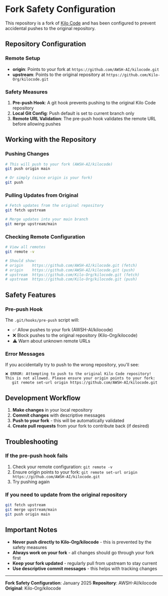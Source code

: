 # Fork Safety Configuration

This repository is a fork of [Kilo Code](https://github.com/Kilo-Org/kilocode) and has been configured to prevent accidental pushes to the original repository.

## Repository Configuration

### Remote Setup
- **origin**: Points to your fork at `https://github.com/AWSH-AI/kilocode.git`
- **upstream**: Points to the original repository at `https://github.com/Kilo-Org/kilocode.git`

### Safety Measures

1. **Pre-push Hook**: A git hook prevents pushing to the original Kilo Code repository
2. **Local Git Config**: Push default is set to current branch only
3. **Remote URL Validation**: The pre-push hook validates the remote URL before allowing pushes

## Working with the Repository

### Pushing Changes
```bash
# This will push to your fork (AWSH-AI/kilocode)
git push origin main

# Or simply (since origin is your fork)
git push
```

### Pulling Updates from Original
```bash
# Fetch updates from the original repository
git fetch upstream

# Merge updates into your main branch
git merge upstream/main
```

### Checking Remote Configuration
```bash
# View all remotes
git remote -v

# Should show:
# origin    https://github.com/AWSH-AI/kilocode.git (fetch)
# origin    https://github.com/AWSH-AI/kilocode.git (push)
# upstream  https://github.com/Kilo-Org/kilocode.git (fetch)
# upstream  https://github.com/Kilo-Org/kilocode.git (push)
```

## Safety Features

### Pre-push Hook
The `.git/hooks/pre-push` script will:
- ✅ Allow pushes to your fork (AWSH-AI/kilocode)
- ❌ Block pushes to the original repository (Kilo-Org/kilocode)
- ⚠️ Warn about unknown remote URLs

### Error Messages
If you accidentally try to push to the wrong repository, you'll see:
```
❌ ERROR: Attempting to push to the original Kilo Code repository!
This is not allowed. Please ensure your origin points to your fork:
   git remote set-url origin https://github.com/AWSH-AI/kilocode.git
```

## Development Workflow

1. **Make changes** in your local repository
2. **Commit changes** with descriptive messages
3. **Push to your fork** - this will be automatically validated
4. **Create pull requests** from your fork to contribute back (if desired)

## Troubleshooting

### If the pre-push hook fails
1. Check your remote configuration: `git remote -v`
2. Ensure origin points to your fork: `git remote set-url origin https://github.com/AWSH-AI/kilocode.git`
3. Try pushing again

### If you need to update from the original repository
```bash
git fetch upstream
git merge upstream/main
git push origin main
```

## Important Notes

- **Never push directly to Kilo-Org/kilocode** - this is prevented by the safety measures
- **Always work on your fork** - all changes should go through your fork first
- **Keep your fork updated** - regularly pull from upstream to stay current
- **Use descriptive commit messages** - this helps with tracking changes

---
**Fork Safety Configuration**: January 2025
**Repository**: AWSH-AI/kilocode
**Original**: Kilo-Org/kilocode

